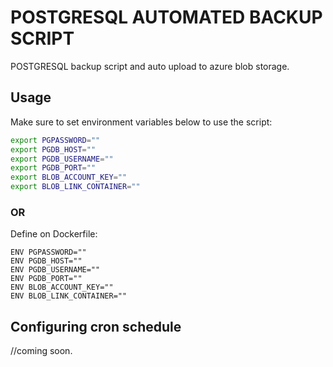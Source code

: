 # POSTGRESQL AUTOMATED BACKUP SCRIPT

POSTGRESQL backup script and auto upload to azure blob storage.

## Usage

Make sure to set environment variables below to use the script:

```bash
export PGPASSWORD=""
export PGDB_HOST=""
export PGDB_USERNAME=""
export PGDB_PORT=""
export BLOB_ACCOUNT_KEY=""
export BLOB_LINK_CONTAINER=""
```
### OR

Define on Dockerfile:

```
ENV PGPASSWORD=""
ENV PGDB_HOST=""
ENV PGDB_USERNAME=""
ENV PGDB_PORT=""
ENV BLOB_ACCOUNT_KEY=""
ENV BLOB_LINK_CONTAINER=""

```
## Configuring cron schedule
//coming soon.
